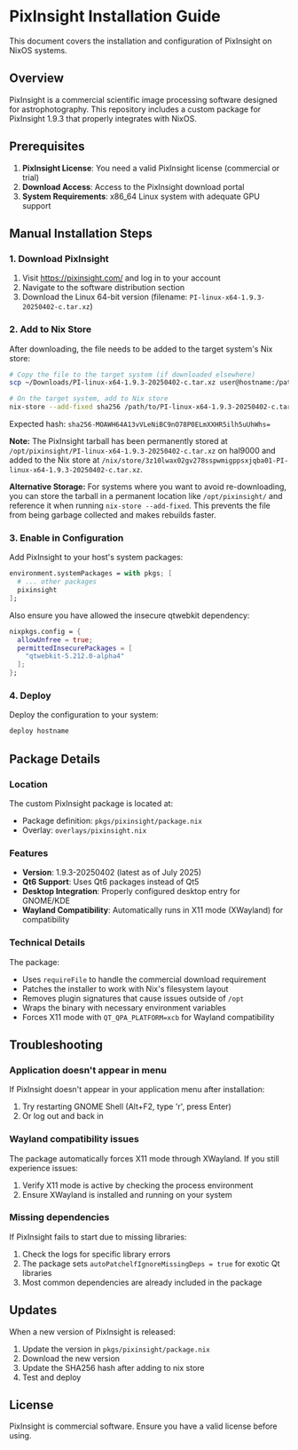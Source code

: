 # PixInsight Installation Guide

This document covers the installation and configuration of PixInsight on NixOS systems.

## Overview

PixInsight is a commercial scientific image processing software designed for astrophotography. This repository includes a custom package for PixInsight 1.9.3 that properly integrates with NixOS.

## Prerequisites

1. **PixInsight License**: You need a valid PixInsight license (commercial or trial)
2. **Download Access**: Access to the PixInsight download portal
3. **System Requirements**: x86_64 Linux system with adequate GPU support

## Manual Installation Steps

### 1. Download PixInsight

1. Visit https://pixinsight.com/ and log in to your account
2. Navigate to the software distribution section
3. Download the Linux 64-bit version (filename: `PI-linux-x64-1.9.3-20250402-c.tar.xz`)

### 2. Add to Nix Store

After downloading, the file needs to be added to the target system's Nix store:

```bash
# Copy the file to the target system (if downloaded elsewhere)
scp ~/Downloads/PI-linux-x64-1.9.3-20250402-c.tar.xz user@hostname:/path/to/downloads/

# On the target system, add to Nix store
nix-store --add-fixed sha256 /path/to/PI-linux-x64-1.9.3-20250402-c.tar.xz
```

Expected hash: `sha256-MOAWH64A13vVLeNiBC9nO78P0ELmXXHR5ilh5uUhWhs=`

**Note:** The PixInsight tarball has been permanently stored at `/opt/pixinsight/PI-linux-x64-1.9.3-20250402-c.tar.xz` on hal9000 and added to the Nix store at `/nix/store/3z10lwax02gv278sspwmigppsxjqba01-PI-linux-x64-1.9.3-20250402-c.tar.xz`.

**Alternative Storage:** For systems where you want to avoid re-downloading, you can store the tarball in a permanent location like `/opt/pixinsight/` and reference it when running `nix-store --add-fixed`. This prevents the file from being garbage collected and makes rebuilds faster.

### 3. Enable in Configuration

Add PixInsight to your host's system packages:

```nix
environment.systemPackages = with pkgs; [
  # ... other packages
  pixinsight
];
```

Also ensure you have allowed the insecure qtwebkit dependency:

```nix
nixpkgs.config = {
  allowUnfree = true;
  permittedInsecurePackages = [
    "qtwebkit-5.212.0-alpha4"
  ];
};
```

### 4. Deploy

Deploy the configuration to your system:

```bash
deploy hostname
```

## Package Details

### Location

The custom PixInsight package is located at:

- Package definition: `pkgs/pixinsight/package.nix`
- Overlay: `overlays/pixinsight.nix`

### Features

- **Version**: 1.9.3-20250402 (latest as of July 2025)
- **Qt6 Support**: Uses Qt6 packages instead of Qt5
- **Desktop Integration**: Properly configured desktop entry for GNOME/KDE
- **Wayland Compatibility**: Automatically runs in X11 mode (XWayland) for compatibility

### Technical Details

The package:

- Uses `requireFile` to handle the commercial download requirement
- Patches the installer to work with Nix's filesystem layout
- Removes plugin signatures that cause issues outside of `/opt`
- Wraps the binary with necessary environment variables
- Forces X11 mode with `QT_QPA_PLATFORM=xcb` for Wayland compatibility

## Troubleshooting

### Application doesn't appear in menu

If PixInsight doesn't appear in your application menu after installation:

1. Try restarting GNOME Shell (Alt+F2, type 'r', press Enter)
2. Or log out and back in

### Wayland compatibility issues

The package automatically forces X11 mode through XWayland. If you still experience issues:

1. Verify X11 mode is active by checking the process environment
2. Ensure XWayland is installed and running on your system

### Missing dependencies

If PixInsight fails to start due to missing libraries:

1. Check the logs for specific library errors
2. The package sets `autoPatchelfIgnoreMissingDeps = true` for exotic Qt libraries
3. Most common dependencies are already included in the package

## Updates

When a new version of PixInsight is released:

1. Update the version in `pkgs/pixinsight/package.nix`
2. Download the new version
3. Update the SHA256 hash after adding to nix store
4. Test and deploy

## License

PixInsight is commercial software. Ensure you have a valid license before using.
